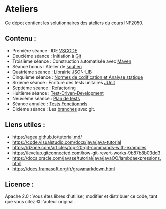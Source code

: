 # Ateliers


Ce dépot contient les solutionnaires des ateliers du cours INF2050.


## Contenu :

- Première séance : IDE [VSCODE](./VSCode)
- Deuxième séance : Initiation à [Git](./Git1)
- Troisième séance : Construction automatisée avec [Maven](./Maven1)
- Séance bonus : Atelier de [soutien](./Soutien)
- Quatrième séance : Librairie [JSON-LIB](./Json-Lib)
- Cinquième séance : [Normes de codification et Analyse statique](./Normes+PMD)
- Sixième séance : Écriture des tests unitaires [JUnit](./JUnit)
- Septième séance : [Refactoring](./Refactoring)
- Huitième séance : [Test-Driven-Development](./TDD)
- Neuvième séance : [Plan de tests](./Plan-de-tests)
- Séance annulée : [Tests Fonctionnels](./Tests-Fonctionnels)
- Dixième séance : Les [branches](./GIT2) avec git.



## Liens utiles :

- https://agea.github.io/tutorial.md/
- https://code.visualstudio.com/docs/java/java-tutorial 
- https://dzone.com/articles/top-20-git-commands-with-examples
- https://levelup.gitconnected.com/how-git-revert-works-9b87b8b03dd3
- https://docs.oracle.com/javase/tutorial/java/javaOO/lambdaexpressions.html
- https://docs.framasoft.org/fr/grav/markdown.html

## Licence :
Apache 2.0 : Vous êtes libres d'utiliser, modifier et distribuer ce code, tant que vous citez &copy; l'auteur original.

